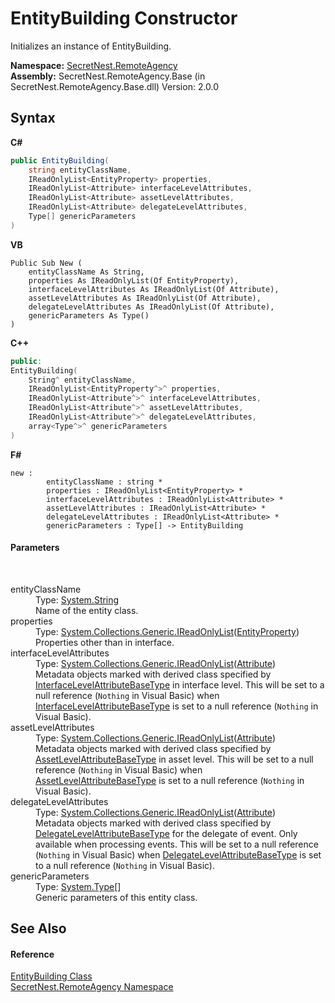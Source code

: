 # EntityBuilding Constructor 
 

Initializes an instance of EntityBuilding.

**Namespace:**&nbsp;<a href="N_SecretNest_RemoteAgency">SecretNest.RemoteAgency</a><br />**Assembly:**&nbsp;SecretNest.RemoteAgency.Base (in SecretNest.RemoteAgency.Base.dll) Version: 2.0.0

## Syntax

**C#**<br />
``` C#
public EntityBuilding(
	string entityClassName,
	IReadOnlyList<EntityProperty> properties,
	IReadOnlyList<Attribute> interfaceLevelAttributes,
	IReadOnlyList<Attribute> assetLevelAttributes,
	IReadOnlyList<Attribute> delegateLevelAttributes,
	Type[] genericParameters
)
```

**VB**<br />
``` VB
Public Sub New ( 
	entityClassName As String,
	properties As IReadOnlyList(Of EntityProperty),
	interfaceLevelAttributes As IReadOnlyList(Of Attribute),
	assetLevelAttributes As IReadOnlyList(Of Attribute),
	delegateLevelAttributes As IReadOnlyList(Of Attribute),
	genericParameters As Type()
)
```

**C++**<br />
``` C++
public:
EntityBuilding(
	String^ entityClassName, 
	IReadOnlyList<EntityProperty^>^ properties, 
	IReadOnlyList<Attribute^>^ interfaceLevelAttributes, 
	IReadOnlyList<Attribute^>^ assetLevelAttributes, 
	IReadOnlyList<Attribute^>^ delegateLevelAttributes, 
	array<Type^>^ genericParameters
)
```

**F#**<br />
``` F#
new : 
        entityClassName : string * 
        properties : IReadOnlyList<EntityProperty> * 
        interfaceLevelAttributes : IReadOnlyList<Attribute> * 
        assetLevelAttributes : IReadOnlyList<Attribute> * 
        delegateLevelAttributes : IReadOnlyList<Attribute> * 
        genericParameters : Type[] -> EntityBuilding
```


#### Parameters
&nbsp;<dl><dt>entityClassName</dt><dd>Type: <a href="https://docs.microsoft.com/dotnet/api/system.string" target="_blank">System.String</a><br />Name of the entity class.</dd><dt>properties</dt><dd>Type: <a href="https://docs.microsoft.com/dotnet/api/system.collections.generic.ireadonlylist-1" target="_blank">System.Collections.Generic.IReadOnlyList</a>(<a href="T_SecretNest_RemoteAgency_EntityProperty">EntityProperty</a>)<br />Properties other than in interface.</dd><dt>interfaceLevelAttributes</dt><dd>Type: <a href="https://docs.microsoft.com/dotnet/api/system.collections.generic.ireadonlylist-1" target="_blank">System.Collections.Generic.IReadOnlyList</a>(<a href="https://docs.microsoft.com/dotnet/api/system.attribute" target="_blank">Attribute</a>)<br />Metadata objects marked with derived class specified by <a href="P_SecretNest_RemoteAgency_EntityCodeBuilderBase_InterfaceLevelAttributeBaseType">InterfaceLevelAttributeBaseType</a> in interface level. This will be set to a null reference (`Nothing` in Visual Basic) when <a href="P_SecretNest_RemoteAgency_EntityCodeBuilderBase_InterfaceLevelAttributeBaseType">InterfaceLevelAttributeBaseType</a> is set to a null reference (`Nothing` in Visual Basic).</dd><dt>assetLevelAttributes</dt><dd>Type: <a href="https://docs.microsoft.com/dotnet/api/system.collections.generic.ireadonlylist-1" target="_blank">System.Collections.Generic.IReadOnlyList</a>(<a href="https://docs.microsoft.com/dotnet/api/system.attribute" target="_blank">Attribute</a>)<br />Metadata objects marked with derived class specified by <a href="P_SecretNest_RemoteAgency_EntityCodeBuilderBase_AssetLevelAttributeBaseType">AssetLevelAttributeBaseType</a> in asset level. This will be set to a null reference (`Nothing` in Visual Basic) when <a href="P_SecretNest_RemoteAgency_EntityCodeBuilderBase_AssetLevelAttributeBaseType">AssetLevelAttributeBaseType</a> is set to a null reference (`Nothing` in Visual Basic).</dd><dt>delegateLevelAttributes</dt><dd>Type: <a href="https://docs.microsoft.com/dotnet/api/system.collections.generic.ireadonlylist-1" target="_blank">System.Collections.Generic.IReadOnlyList</a>(<a href="https://docs.microsoft.com/dotnet/api/system.attribute" target="_blank">Attribute</a>)<br />Metadata objects marked with derived class specified by <a href="P_SecretNest_RemoteAgency_EntityCodeBuilderBase_DelegateLevelAttributeBaseType">DelegateLevelAttributeBaseType</a> for the delegate of event. Only available when processing events. This will be set to a null reference (`Nothing` in Visual Basic) when <a href="P_SecretNest_RemoteAgency_EntityCodeBuilderBase_DelegateLevelAttributeBaseType">DelegateLevelAttributeBaseType</a> is set to a null reference (`Nothing` in Visual Basic).</dd><dt>genericParameters</dt><dd>Type: <a href="https://docs.microsoft.com/dotnet/api/system.type" target="_blank">System.Type</a>[]<br />Generic parameters of this entity class.</dd></dl>

## See Also


#### Reference
<a href="T_SecretNest_RemoteAgency_EntityBuilding">EntityBuilding Class</a><br /><a href="N_SecretNest_RemoteAgency">SecretNest.RemoteAgency Namespace</a><br />